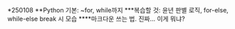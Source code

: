 *250108
**Python 기본: ~for, while까지
***복습할 것: 윤년 판별 로직, for-else, while-else break 시 모습
****마크다운 쓰는 법. 진짜... 이게 뭐냐?
